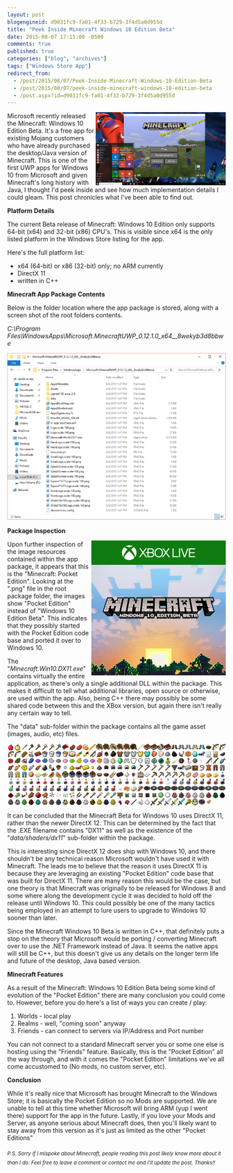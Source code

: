 ```yaml
---
layout: post
blogengineid: d9031fc9-fa01-4f33-b729-3f4d5a0d955d
title: "Peek Inside Minecraft Windows 10 Edition Beta"
date: 2015-08-07 17:15:00 -0500
comments: true
published: true
categories: ["blog", "archives"]
tags: ["Windows Store App"]
redirect_from: 
  - /post/2015/08/07/Peek-Inside-Minecraft-Windows-10-Edition-Beta
  - /post/2015/08/07/peek-inside-minecraft-windows-10-edition-beta
  - /post.aspx?id=d9031fc9-fa01-4f33-b729-3f4d5a0d955d
---
```

<!-- more -->

<img style="float: right;" src="/files/2015/08/Win10MinecraftBeta001_300x168.png" alt="" />Microsoft recently released the Minecraft: Windows 10 Edition Beta. It's a free app for existing Mojang customers who have already purchased the desktop/Java version of Minecraft. This is one of the first UWP apps for Windows 10 from Microsoft and given Minecraft's long history with Java, I thought I'd peek inside and see how much implementation details I could gleam. This post chronicles what I've been able to find out.

**Platform Details**

The current Beta release of Minecraft: Windows 10 Edition only supports 64-bit (x64) and 32-bit (x86) CPU's. This is visible since x64 is the only listed platform in the Windows Store listing for the app.

Here's the full platform list:
<ul>
<li>x64 (64-bit) or x86 (32-bit) only; no ARM currently</li>
<li>DirectX 11</li>
<li>written in C++</li>
</ul>

**Minecraft App Package Contents**

Below is the folder location where the app package is stored, along with a screen shot of the root folders contents.

*C:\Program Files\WindowsApps\Microsoft.MinecraftUWP_0.12.1.0_x64__8wekyb3d8bbwe*

<img src="/files/2015/08/Win10MinecraftBetaPackageFolder.png" alt="" />

**Package Inspection**

<img style="float: right;" src="/files/2015/08/MCSquare310x310Logo.scale-100.png" alt="" />

Upon further inspection of the image resources contained within the app package, it appears that this is the "Minecraft: Pocket Edition". Looking at the ".png" file in the root package folder, the images show "Pocket Edition" instead of "Windows 10 Edition Beta". This indicates that they possibly started with the Pocket Edition code base and ported it over to Windows 10.

The "*Minecraft.Win10.DX11.exe*" contains virtually the entire application, as there's only a single additional DLL within the package. This makes it difficult to tell what additional libraries, open source or otherwise, are used within the app. Also, being C++ there may possibly be some shared code between this and the XBox version, but again there isn't really any certain way to tell.

The "data" sub-folder within the package contains all the game asset (images, audio, etc) files.

<img style="display: block; margin-left: auto; margin-right: auto;" src="/files/2015/08/Win10MinecraftImageAssets.png" alt="" />

It can be concluded that the Minecraft Beta for Windows 10 uses DirectX 11, rather than the newer DirectX 12. This can be determined by the fact that the .EXE filename contains "DX11" as well as the existence of the "*data/shaders/dx11*" sub-folder within the package.

This is interesting since DirectX 12 does ship with Windows 10, and there shouldn't be any technical reason Microsoft wouldn't have used it with Minecraft. The leads me to believe that the reason it uses DirectX 11 is because they are leveraging an existing "Pocket Edition" code base that was built for DirectX 11. There are many reason this would be the case, but one theory is that Minecraft was originally to be released for Windows 8 and some where along the development cycle it was decided to hold off the release until Windows 10. This could possibly be one of the many tactics being employed in an attempt to lure users to upgrade to Windows 10 sooner than later.

Since the Minecraft Windows 10 Beta is written in C++, that definitely puts a stop on the theory that Microsoft would be porting / converting Minecraft over to use the .NET Framework instead of Java. It seems the native apps will still be C++, but this doesn't give us any details on the longer term life and future of the desktop, Java based version.

**Minecraft Features**

As a result of the Minecraft: Windows 10 Edition Beta being some kind of evolution of the "Pocket Edition" there are many conclusion you could come to. However, before you do here's a list of ways you can create / play:
<ol>
<li>Worlds - local play</li>
<li>Realms - well, "coming soon" anyway</li>
<li>Friends - can connect to servers via IP/Address and Port number</li>
</ol>

You can not connect to a standard Minecraft server you or some one else is hosting using the "Friends" feature. Basically, this is the "Pocket Edition" all the way through, and with it comes the "Pocket Edition" limitations we've all come accustomed to (No mods, no custom server, etc).

**Conclusion**

While it's really nice that Microsoft has brought Minecraft to the Windows Store; it is basically the Pocket Edition so no Mods are supported. We are unable to tell at this time whether Microsoft will bring ARM (yup I went there) support for the app in the future. Lastly, if you love your Mods and Server, as anyone serious about Minecraft does, then you'll likely want to stay away from this version as it's just as limited as the other "Pocket Editions"

<sub>*P.S. Sorry if I mispoke about Minecraft, people reading this post likely know more about it than I do. Feel free to leave a comment or contact me and I'll update the post. Thanks!!*</sub>
